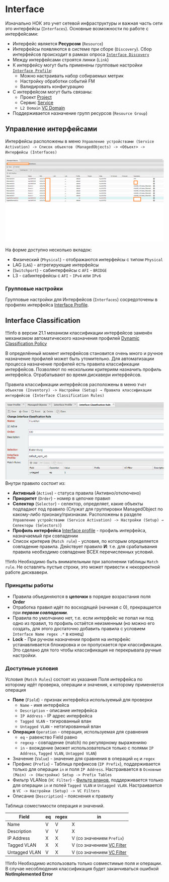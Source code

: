 # Interface

Изначально НОК это учет сетевой инфраструктуры и важная часть сети это интерфейсы (`Interfaces`). Основные возможности по работе с интерфейсами:

* Интерфейс является **Ресурсом** (`Resource`)
* Интерфейсы появляются в системе при сборе (`Discovery`). Сбор интерфейсов происходит в рамках опроса [`Interface Discovery`](../../../../admin/reference/discovery/box/interface.md)
* Между интерфейсами строятся линки (`Link`)
* К интерфейсу могут быть применены групповые настройки [`Interface Profile`](../interface-profile/index.md):
    * Можно настраивать набор собираемых метрик
    * Настройку обработки событий FM
    * Валидировать конфигурацию
* С интерфейсом могут быть связаны:
    * Проект [Project]()
    * Сервис [Service](../service/index.md)
    * `L2 Domain` [VC Domain]()
* Поддерживается назначение групп ресурсов (`Resource Group`)

## Управление интерфейсами

Интерфейсы расположены в меню `Управление устройствами (Service Activation) -> Список объектов (ManagedObjects) -> <Объект> -> Интерфейсы (Interfaces)`

![](images/interfaces-mo-physical-form.png)

На форме доступно несколько вкладок:

* Физический (`Physical`) - отображаются интерфейсы с типом `Physical`
* LAG (`LAG`) - аггрегирующие интерфейсы
* (`Switchport`) - сабинтерфейсы с `AFI` - `BRIDGE`
* L3 - сабинтерфейсы с `AFI` - `IPv4` или `IPv6`

### Групповые настройки

Групповые настройки для Интерфейсов (`Interfaces`) сосредоточены в профилях интерфейса [Interface Profile](../interface-profile/index.md).


## Interface Classification

!!!info в версии 21.1 механизм классификации интерфейсов заменён механизмом автоматического назначения профилей [Dynamic Classification Policy](../dynamic-classification-policy/index.md)

В определённый момент интерфейсов становится очень много и ручное назначение профилей может быть утомительно. Для автоматизации процесса назначение профилей есть правила классификации интерфейсов. Позволяют по нескольким критериям назначить профиль интерфейса. Отрабатывают во время дискавери интерфейсов.


Правила классификации интерфейсов расположены в меню `Учёт объектов (Inventory) -> Настройки (Setup) → Правила классификации интерфейсов (Interface Classification Rules)`

![](images/iface_classification_rule_exmpl1.png)
Внутри правило состоит из:

* **Активный** (`Active`) - статуса правила (Активно/отключено)
* **Приоритет** (`Order`) - номер в цепочке правил
* **Селектор** (`Selector`) - селектор, определяет, какие объекты подпадают под правило (Служат для группировки ManagedObject по какому-либо признаку/признакам. Расположены в разделе `Управление устройствами (Service Activation) -> Настройки (Setup) → Селекторы (Selectors)`)
* **Профиль интерфейса** [Interface profile](../interface-profile/index.md) - профиль интерфейса, назначаемый при совпадении
* Список критерив (`Match rule`) - условия, по которым определяется совпадение правила. Действует правило **И**: т.е. для срабатывания правила необходимо совпадение ВСЕХ перечисленных условий.

!!!info Необходимо быть внимательным при заполнении таблицы `Match rule`. Не оставлять пустые строки, это может привести к некорректной работе дисквавери.

### Принципы работы

* Правила объединяются в **цепочки** в порядке возрастания поля **Order**
* Отработка правил идёт по восходящей (начиная с 0), прекращается при ***первом совпадении***.
* Правила по умолчанию нет, т.е. если интерфейс не попал ни под одно из правил, то профиль остаётся неизменным (но можно его создать, для этого достаточно добавить правила с условием `Interface Name regex .*` в конец)
* **Lock** - При ручном назначении профиля на интерфейс устанавливается блокировка и он пропускается при классификации. Это сделано для того чтобы классификация не перекрывала ручные настройки.


### Доступные условия

Условия (`Match Rules`) состоят из указания Поля интерфейса по которому идёт проверка, операции и значения, к которому применяется операция

* **Поле** (`Field`) - признак интерфейса используемый для проверки
  * `Name` - имя интерфейса
  * `Description` - описание интерфейса
  * `IP Address` - IP адрес интерфейса
  * `Tagged VLAN` - тэгированный влан
  * `Untagged VLAN` - нетэгированный влан
* **Операция** `Operation` - операция, используемая для сравнения
  * `eq` - равенство Field равно
  * `regexp` - совпадение (match) по регулярному выраженияю
  * `in` - вхождение (может использователься только с полями `IP Address`, `Tagged VLAN`, `Untagged VLAN`)
* Значение (`Value`) - значение для сравнения в операций `eq` и `regex`
* Префикс (`Prefix`) - Таблица префиксов (`IP Prefix`), поддерживается только для операции `in` и поля `IP Address`. Настраивается в `Основные (Main) -> (Настройки) Setup -> Prefix Tables`
* Фильтр VLANов (`VC Filter`) - [Фильтр вланов](../vc-filter/index.md), поддерживается только для операции `in` и полей `Tagged VLAN` и `Untagged VLAN`. Настраивается в `VC -> Настройки (Setup) -> VC Filters`
* Описание (`Description`) - пояснения к правилу

Таблица соместимости операция и значений.

| Field         | eq | regex | in | 
| ---           | --- | --- | --- |
| Name          | V | V | X |
| Description   | V | V | X |
| IP Address    | X | X | V (cо значением `Prefix`) |
| Tagged VLAN   | X | X | V (cо значением [VC Filter](../vc-filter/index.md) |
| Untagged VLAN | V | X | V (cо значением [VC Filter](../vc-filter/index.md) |


!!!info Необходимо использовать только совместимые поля и операции. В случае несоблюдения классификация будет заканчиваться ошибкой **NotImplemented Error**



